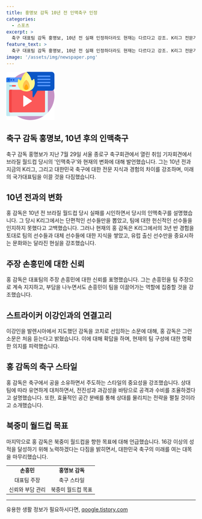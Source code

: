 ```yaml
---
title: 홍명보 감독 10년 전 인맥축구 인정
categories:
  - 스포츠
excerpt: >
  축구 대표팀 감독 홍명보, 10년 전 실패 인정하더라도 현재는 다르다고 강조. K리그 전문가로 발전, 국내 선수들 알아주며 팀의 변화 주장. 손흥민 주장 유지하면서도 부담 줄이고, 유럽파 선수 중심 축구와는 다른 공을 소유하며 주도하는 축구를 선호. 북중미 월드컵에서 더 나은 성적을 위해 힘쓸 것을 다짐.
feature_text: >
  축구 대표팀 감독 홍명보, 10년 전 실패 인정하더라도 현재는 다르다고 강조. K리그 전문가로 발전, 국내 선수들 알아주며 팀의 변화 주장. 손흥민 주장 유지하면서도 부담 줄이고, 유럽파 선수 중심 축구와는 다른 공을 소유하며 주도하는 축구를 선호. 북중미 월드컵에서 더 나은 성적을 위해 힘쓸 것을 다짐.
image: '/assets/img/newspaper.png'
---
```


<p><img src="/assets/img/news.png" alt="rentncar 속보" /></p>

<h2 data-ke-size="size26">축구 감독 홍명보, 10년 후의 인맥축구</h2>

<p data-ke-size="size16">축구 감독 홍명보가 지난 7월 29일 서울 종로구 축구회관에서 열린 취임 기자회견에서 브라질 월드컵 당시의 '인맥축구'와 현재의 변화에 대해 발언했습니다. 그는 10년 전과 지금의 K리그, 그리고 대한민국 축구에 대한 전문 지식과 경험의 차이를 강조하며, 미래의 국가대표팀을 이끌 것을 다짐했습니다.</p>

<h2 data-ke-size="size26">10년 전과의 변화</h2>

<p data-ke-size="size16">홍 감독은 10년 전 브라질 월드컵 당시 실패를 시인하면서 당시의 인맥축구를 설명했습니다. 그 당시 K리그에서는 단편적인 선수들만을 뽑았고, 팀에 대한 헌신적인 선수들을 인지하지 못했다고 고백했습니다. 그러나 현재의 홍 감독은 K리그에서의 3년 반 경험을 토대로 팀의 선수들과 대체 선수들에 대한 지식을 쌓았고, 유럽 출신 선수만을 중요시하는 문화와는 달라진 현실을 강조했습니다.</p>

<h2 data-ke-size="size26">주장 손흥민에 대한 신뢰</h2>

<p data-ke-size="size16">홍 감독은 대표팀의 주장 손흥민에 대한 신뢰를 표명했습니다. 그는 손흥민을 팀 주장으로 계속 지지하고, 부담을 나누면서도 손흥민이 팀을 이끌어가는 역할에 집중할 것을 강조했습니다.</p>

<h2 data-ke-size="size26">스트라이커 이강인과의 연결고리</h2>

<p data-ke-size="size16">이강인을 발렌시아에서 지도했던 감독을 코치로 선임하는 소문에 대해, 홍 감독은 그런 소문은 처음 듣는다고 밝혔습니다. 이에 대해 확답을 하며, 현재의 팀 구성에 대한 명확한 의지를 피력했습니다.</p>

<h2 data-ke-size="size26">홍 감독의 축구 스타일</h2>

<p data-ke-size="size16">홍 감독은 축구에서 공을 소유하면서 주도하는 스타일의 중요성을 강조했습니다. 상대 팀에 따라 유연하게 대처하면서, 전진성과 과감성을 바탕으로 공격과 수비를 조율하겠다고 설명했습니다. 또한, 효율적인 공간 분배를 통해 상대를 물리치는 전략을 펼칠 것이라고 소개했습니다.</p>

<h2 data-ke-size="size26">북중미 월드컵 목표</h2>

<p data-ke-size="size16">마지막으로 홍 감독은 북중미 월드컵을 향한 목표에 대해 언급했습니다. 16강 이상의 성적을 달성하기 위해 노력하겠다는 다짐을 밝히면서, 대한민국 축구의 미래를 여는 대목을 마무리했습니다.</p>

<table>
  <tr>
    <td style="text-align: center; height: 17px;"><b>손흥민</b></td>
    <td style="text-align: center; height: 17px;"><b>홍명보 감독</b></td>
  </tr>
  <tr>
    <td style="text-align: center; height: 17px;">대표팀 주장</td>
    <td style="text-align: center; height: 17px;">축구 스타일</td>
  </tr>
  <tr>
    <td style="text-align: center; height: 17px;">신뢰와 부담 관리</td>
    <td style="text-align: center; height: 17px;">북중미 월드컵 목표</td>
  </tr>
</table>

<hr>
유용한 생활 정보가 필요하시다면, <a href="https://qoogle.tistory.com" rel="dofollow">qoogle.tistory.com</a>



